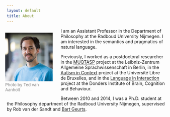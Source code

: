 ```yaml
---
layout: default
title: About
---
```


<figure style="float: left; margin-left: -5px; margin-right: 25px; max-width: 30%; min-width: 100px; height: auto;"><img src="newphotocropped.jpg"><figcaption style="font-size: small; color: grey;">Photo by Ted van Aanholt</figcaption></figure>

I am an Assistant Professor in the Department of Philosophy at the Radboud University Nijmegen. I am interested in the semantics and pragmatics of natural language.

Previously, I worked as a postdoctoral researcher in the <a href="https://www.leibniz-zas.de/en/research/research-areas/semantics-pragmatics/muqtasp" target="_blank">MUQTASP</a> project at the Leibniz-Zentrum Allgemeine Sprachwissenschaft in Berlin, in the <a href="https://acte.ulb.be/index.php/en/" target="_blank">Autism in Context</a> project at the Université Libre de Bruxelles, and in the <a href="https://www.languageininteraction.nl/" target="_blank">Language in Interaction</a> project at the Donders Institute of Brain, Cognition and Behaviour.

Between 2010 and 2014, I was a Ph.D. student at the Philosophy department of the Radboud University Nijmegen, supervised by Rob van der Sandt and <a href="https://sites.google.com/site/brtgrts/" target="_blank">Bart Geurts</a>.
